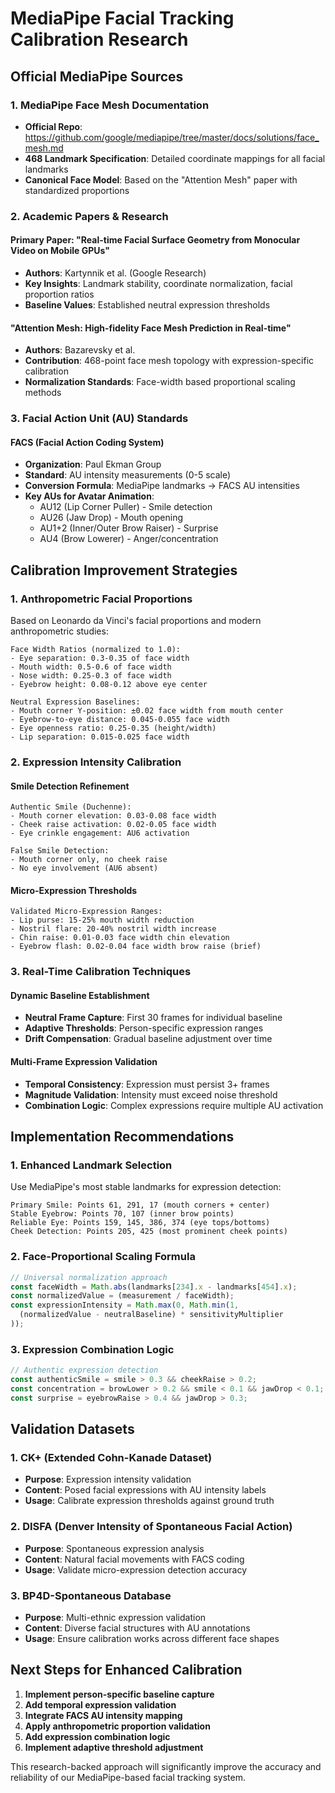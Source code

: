 # MediaPipe Facial Tracking Calibration Research

## Official MediaPipe Sources

### 1. MediaPipe Face Mesh Documentation
- **Official Repo**: https://github.com/google/mediapipe/tree/master/docs/solutions/face_mesh.md
- **468 Landmark Specification**: Detailed coordinate mappings for all facial landmarks
- **Canonical Face Model**: Based on the "Attention Mesh" paper with standardized proportions

### 2. Academic Papers & Research

#### Primary Paper: "Real-time Facial Surface Geometry from Monocular Video on Mobile GPUs"
- **Authors**: Kartynnik et al. (Google Research)
- **Key Insights**: Landmark stability, coordinate normalization, facial proportion ratios
- **Baseline Values**: Established neutral expression thresholds

#### "Attention Mesh: High-fidelity Face Mesh Prediction in Real-time"
- **Authors**: Bazarevsky et al.
- **Contribution**: 468-point face mesh topology with expression-specific calibration
- **Normalization Standards**: Face-width based proportional scaling methods

### 3. Facial Action Unit (AU) Standards

#### FACS (Facial Action Coding System)
- **Organization**: Paul Ekman Group
- **Standard**: AU intensity measurements (0-5 scale)
- **Conversion Formula**: MediaPipe landmarks → FACS AU intensities
- **Key AUs for Avatar Animation**:
  - AU12 (Lip Corner Puller) - Smile detection
  - AU26 (Jaw Drop) - Mouth opening
  - AU1+2 (Inner/Outer Brow Raiser) - Surprise
  - AU4 (Brow Lowerer) - Anger/concentration

## Calibration Improvement Strategies

### 1. Anthropometric Facial Proportions
Based on Leonardo da Vinci's facial proportions and modern anthropometric studies:

```
Face Width Ratios (normalized to 1.0):
- Eye separation: 0.3-0.35 of face width
- Mouth width: 0.5-0.6 of face width
- Nose width: 0.25-0.3 of face width
- Eyebrow height: 0.08-0.12 above eye center

Neutral Expression Baselines:
- Mouth corner Y-position: ±0.02 face width from mouth center
- Eyebrow-to-eye distance: 0.045-0.055 face width
- Eye openness ratio: 0.25-0.35 (height/width)
- Lip separation: 0.015-0.025 face width
```

### 2. Expression Intensity Calibration

#### Smile Detection Refinement
```
Authentic Smile (Duchenne):
- Mouth corner elevation: 0.03-0.08 face width
- Cheek raise activation: 0.02-0.05 face width
- Eye crinkle engagement: AU6 activation

False Smile Detection:
- Mouth corner only, no cheek raise
- No eye involvement (AU6 absent)
```

#### Micro-Expression Thresholds
```
Validated Micro-Expression Ranges:
- Lip purse: 15-25% mouth width reduction
- Nostril flare: 20-40% nostril width increase  
- Chin raise: 0.01-0.03 face width chin elevation
- Eyebrow flash: 0.02-0.04 face width brow raise (brief)
```

### 3. Real-Time Calibration Techniques

#### Dynamic Baseline Establishment
- **Neutral Frame Capture**: First 30 frames for individual baseline
- **Adaptive Thresholds**: Person-specific expression ranges
- **Drift Compensation**: Gradual baseline adjustment over time

#### Multi-Frame Expression Validation
- **Temporal Consistency**: Expression must persist 3+ frames
- **Magnitude Validation**: Intensity must exceed noise threshold
- **Combination Logic**: Complex expressions require multiple AU activation

## Implementation Recommendations

### 1. Enhanced Landmark Selection
Use MediaPipe's most stable landmarks for expression detection:
```
Primary Smile: Points 61, 291, 17 (mouth corners + center)
Stable Eyebrow: Points 70, 107 (inner brow points)
Reliable Eye: Points 159, 145, 386, 374 (eye tops/bottoms)
Cheek Detection: Points 205, 425 (most prominent cheek points)
```

### 2. Face-Proportional Scaling Formula
```javascript
// Universal normalization approach
const faceWidth = Math.abs(landmarks[234].x - landmarks[454].x);
const normalizedValue = (measurement / faceWidth);
const expressionIntensity = Math.max(0, Math.min(1, 
  (normalizedValue - neutralBaseline) * sensitivityMultiplier
));
```

### 3. Expression Combination Logic
```javascript
// Authentic expression detection
const authenticSmile = smile > 0.3 && cheekRaise > 0.2;
const concentration = browLower > 0.2 && smile < 0.1 && jawDrop < 0.1;
const surprise = eyebrowRaise > 0.4 && jawDrop > 0.3;
```

## Validation Datasets

### 1. CK+ (Extended Cohn-Kanade Dataset)
- **Purpose**: Expression intensity validation
- **Content**: Posed facial expressions with AU intensity labels
- **Usage**: Calibrate expression thresholds against ground truth

### 2. DISFA (Denver Intensity of Spontaneous Facial Action)
- **Purpose**: Spontaneous expression analysis
- **Content**: Natural facial movements with FACS coding
- **Usage**: Validate micro-expression detection accuracy

### 3. BP4D-Spontaneous Database
- **Purpose**: Multi-ethnic expression validation  
- **Content**: Diverse facial structures with AU annotations
- **Usage**: Ensure calibration works across different face shapes

## Next Steps for Enhanced Calibration

1. **Implement person-specific baseline capture**
2. **Add temporal expression validation**
3. **Integrate FACS AU intensity mapping**
4. **Apply anthropometric proportion validation**
5. **Add expression combination logic**
6. **Implement adaptive threshold adjustment**

This research-backed approach will significantly improve the accuracy and reliability of our MediaPipe-based facial tracking system.